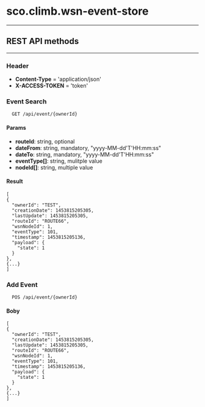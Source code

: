 # sco.climb.wsn-event-store
----------
## REST API methods
----------
### Header
  - **Content-Type** = 'application/json'
  - **X-ACCESS-TOKEN** = 'token'

### Event Search 
```
  GET /api/event/{ownerId}
```

#### Params
  - **routeId**: string, optional
  - **dateFrom**: string, mandatory, "yyyy-MM-dd'T'HH:mm:ss"
  - **dateTo**: string, mandatory, "yyyy-MM-dd'T'HH:mm:ss"
  - **eventType[]**: string, mulitple value 
  - **nodeId[]**: string, multiple value

#### Result
    [
    {
      "ownerId": "TEST",
      "creationDate": 1453815205305,
      "lastUpdate": 1453815205305,
      "routeId": "ROUTE66",
      "wsnNodeId": 1,
      "eventType": 101,
      "timestamp": 1453815205136,
      "payload": {
        "state": 1
      }
    },
    {...}
    ]

### Add Event 
```
  POS /api/event/{ownerId}
```

#### Boby
    [
    {
      "ownerId": "TEST",
      "creationDate": 1453815205305,
      "lastUpdate": 1453815205305,
      "routeId": "ROUTE66",
      "wsnNodeId": 1,
      "eventType": 101,
      "timestamp": 1453815205136,
      "payload": {
        "state": 1
      }
    },
    {...}
    ]
